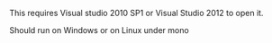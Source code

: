 This requires Visual studio 2010 SP1 or Visual Studio 2012 to open it.

Should run on Windows or on Linux under mono
